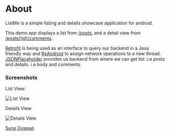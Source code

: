 # About #

ListMe is a simple listing and details showcase application for android.

This demo app  displays a list from [/posts](https://jsonplaceholder.typicode.com/posts/), and a detail view from [/posts/{id}/comments](http://jsonplaceholder.typicode.com/posts/1/comments).

[Retrofit](http://square.github.io/retrofit/) is being used as an interface to query our backend in a Java friendly way and [RxAndroid](https://github.com/ReactiveX/RxAndroid) to assign network operations to a new thread. [JSONPlaceholder](http://jsonplaceholder.typicode.com/) provides us backend from where we can get list .i.e posts and details .i.e body and comments.

### Screenshots ###

List View:

![List View](https://bitbucket.org/repo/zL8kar/images/3784449858-ListView.png)

Details View:

![Details View](https://bitbucket.org/repo/zL8kar/images/3175808755-DetailsView.png)

[Suraj Gyawali](https://surazgyawali.github.io/)

